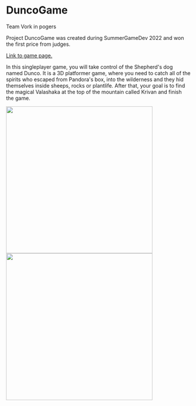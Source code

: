 # DuncoGame
Team Vork in pogers

Project DuncoGame was created during SummerGameDev 2022 and won the first price from judges.

[Link to game page.](https://beapav.itch.io/duncogame)

In this singleplayer game, you will take control of the Shepherd's dog named Dunco. 
It is a 3D platformer game, where you need to catch all of the spirits who escaped from Pandora's box, 
into the wilderness and they hid themselves inside sheeps, rocks or plantlife.
After that, your goal is to find the magical Valashaka at the top of the mountain called Krivan and finish the game.



<img src="https://img.itch.zone/aW1hZ2UvMTY3MDg3OS8xMDI1NDUyMy5wbmc=/original/CqeXFw.png" data-canonical-src="https://img.itch.zone/aW1hZ2UvMTY3MDg3OS8xMDI1NDUyMy5wbmc=/original/CqeXFw.png" width="400"/> <img src="https://img.itch.zone/aW1hZ2UvMTY3MDg3OS8xMDI1NDUzMS5wbmc=/original/7lobeM.png" data-canonical-src="https://img.itch.zone/aW1hZ2UvMTY3MDg3OS8xMDI1NDUzMS5wbmc=/original/7lobeM.png" width="400"/>
